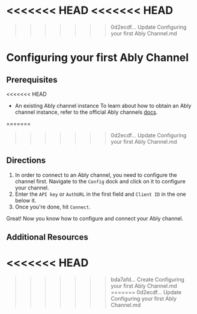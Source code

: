 <<<<<<< HEAD
<<<<<<< HEAD
=======
>>>>>>> 0d2ecdf... Update Configuring your first Ably Channel.md
# Configuring your first Ably Channel

## Prerequisites 

<<<<<<< HEAD
- An existing Ably channel instance 
To learn about how to obtain an Ably channel instance, refer to the official Ably channels [docs](https://www.ably.io/documentation/realtime/channels). 

=======
>>>>>>> 0d2ecdf... Update Configuring your first Ably Channel.md
## Directions

1. In order to connect to an Ably channel, you need to configure the channel first. Navigate to the `Config` dock and click on it to configure your channel. 
2. Enter the `API key` or `AuthURL` in the first field and `Client ID` in the one below it.
3. Once you're done, hit `Connect`. 

Great! Now you know how to configure and connect your Ably channel. 

## Additional Resources 
<<<<<<< HEAD
=======

>>>>>>> bda7afd... Create Configuring your first Ably Channel.md
=======
>>>>>>> 0d2ecdf... Update Configuring your first Ably Channel.md
